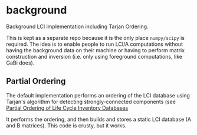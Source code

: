 # background
Background LCI implementation including Tarjan Ordering.

This is kept as a separate repo because it is the only place `numpy/scipy` is required.  The idea is to enable people to run LCI/A computations without having the background data on their machine or having to perform matrix construction and inversion (i.e. only using foreground computations, like GaBi does).

## Partial Ordering
The default implementation performs an ordering of the LCI database using Tarjan's algorithm for detecting strongly-connected components (see [Partial Ordering of Life Cycle Inventory Databases](https://doi.org/10.1007/s11367-015-0972-x)

It performs the ordering, and then builds and stores a static LCI database (A and B matrices).  This code is crusty, but it works.
